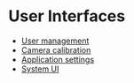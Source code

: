 User Interfaces
=====

* [User management](./UserManagerment/README.md)
* [Camera calibration](./CameraCalibration/README.md)
* [Application settings](./ApplicationSettings/README.md)
* [System UI](./SystemUI/README.md)